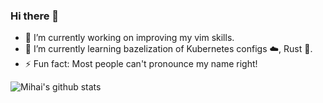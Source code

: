 ### Hi there 👋

- 🔭 I’m currently working on improving my vim skills.
- 🌱 I’m currently learning bazelization of Kubernetes configs :cloud:, Rust 🦀.
- ⚡ Fun fact: Most people can't pronounce my name right!

![Mihai's github stats](https://github-readme-stats.vercel.app/api?username=mihaigalos&theme=prussian&show_icons=true)

